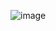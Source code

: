 ![image](https://github.com/MuhammadImaz/ToDo-App/assets/101148427/0241b7b5-8e12-410f-9f67-6d8145e5802a)
